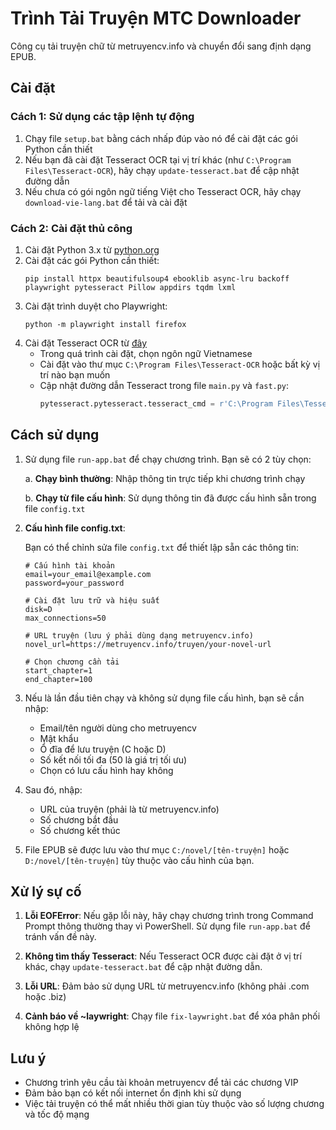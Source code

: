 # Trình Tải Truyện MTC Downloader

Công cụ tải truyện chữ từ metruyencv.info và chuyển đổi sang định dạng EPUB.

## Cài đặt

### Cách 1: Sử dụng các tập lệnh tự động

1. Chạy file `setup.bat` bằng cách nhấp đúp vào nó để cài đặt các gói Python cần thiết
2. Nếu bạn đã cài đặt Tesseract OCR tại vị trí khác (như `C:\Program Files\Tesseract-OCR`), hãy chạy `update-tesseract.bat` để cập nhật đường dẫn
3. Nếu chưa có gói ngôn ngữ tiếng Việt cho Tesseract OCR, hãy chạy `download-vie-lang.bat` để tải và cài đặt

### Cách 2: Cài đặt thủ công

1. Cài đặt Python 3.x từ [python.org](https://www.python.org/downloads/)
2. Cài đặt các gói Python cần thiết:
   ```
   pip install httpx beautifulsoup4 ebooklib async-lru backoff playwright pytesseract Pillow appdirs tqdm lxml
   ```
3. Cài đặt trình duyệt cho Playwright:
   ```
   python -m playwright install firefox
   ```
4. Cài đặt Tesseract OCR từ [đây](https://github.com/UB-Mannheim/tesseract/wiki)
   - Trong quá trình cài đặt, chọn ngôn ngữ Vietnamese
   - Cài đặt vào thư mục `C:\Program Files\Tesseract-OCR` hoặc bất kỳ vị trí nào bạn muốn
   - Cập nhật đường dẫn Tesseract trong file `main.py` và `fast.py`:
     ```python
     pytesseract.pytesseract.tesseract_cmd = r'C:\Program Files\Tesseract-OCR\tesseract.exe'
     ```

## Cách sử dụng

1. Sử dụng file `run-app.bat` để chạy chương trình. Bạn sẽ có 2 tùy chọn:

   a. **Chạy bình thường**: Nhập thông tin trực tiếp khi chương trình chạy
   
   b. **Chạy từ file cấu hình**: Sử dụng thông tin đã được cấu hình sẵn trong file `config.txt`

2. **Cấu hình file config.txt**:
   
   Bạn có thể chỉnh sửa file `config.txt` để thiết lập sẵn các thông tin:
   ```
   # Cấu hình tài khoản
   email=your_email@example.com
   password=your_password

   # Cài đặt lưu trữ và hiệu suất
   disk=D
   max_connections=50

   # URL truyện (lưu ý phải dùng dạng metruyencv.info)
   novel_url=https://metruyencv.info/truyen/your-novel-url

   # Chọn chương cần tải
   start_chapter=1
   end_chapter=100
   ```

3. Nếu là lần đầu tiên chạy và không sử dụng file cấu hình, bạn sẽ cần nhập:
   - Email/tên người dùng cho metruyencv
   - Mật khẩu
   - Ổ đĩa để lưu truyện (C hoặc D)
   - Số kết nối tối đa (50 là giá trị tối ưu)
   - Chọn có lưu cấu hình hay không

4. Sau đó, nhập:
   - URL của truyện (phải là từ metruyencv.info)
   - Số chương bắt đầu
   - Số chương kết thúc

5. File EPUB sẽ được lưu vào thư mục `C:/novel/[tên-truyện]` hoặc `D:/novel/[tên-truyện]` tùy thuộc vào cấu hình của bạn.

## Xử lý sự cố

1. **Lỗi EOFError**: Nếu gặp lỗi này, hãy chạy chương trình trong Command Prompt thông thường thay vì PowerShell. Sử dụng file `run-app.bat` để tránh vấn đề này.

2. **Không tìm thấy Tesseract**: Nếu Tesseract OCR được cài đặt ở vị trí khác, chạy `update-tesseract.bat` để cập nhật đường dẫn.

3. **Lỗi URL**: Đảm bảo sử dụng URL từ metruyencv.info (không phải .com hoặc .biz)

4. **Cảnh báo về ~laywright**: Chạy file `fix-laywright.bat` để xóa phân phối không hợp lệ

## Lưu ý

- Chương trình yêu cầu tài khoản metruyencv để tải các chương VIP
- Đảm bảo bạn có kết nối internet ổn định khi sử dụng
- Việc tải truyện có thể mất nhiều thời gian tùy thuộc vào số lượng chương và tốc độ mạng
